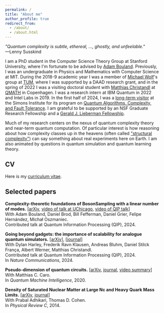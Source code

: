 ```yaml
---
permalink: /
title: "About me"
author_profile: true
redirect_from: 
  - /about/
  - /about.html
---
```


_"Quantum complexity is subtle, ethereal, ..., ghostly, and unfeelable."_\
—Lenny Susskind

I am a PhD student in the Computer Science Theory Group at Stanford University, where I'm fortunate to be advised by [Adam Bouland](https://theory.stanford.edu/~abouland/). Previously, I was an undergraduate in Physics and Mathematics with Computer Science at MIT. During the 2018-9 academic year I was a member of [Michael Wolf](https://www.math.cit.tum.de/en/math/people/professors/wolf-michael/)'s group at [TUM](https://www.tum.de/en/), where I was supported by a DAAD research grant, and in the spring of 2022 I was a visiting doctoral student with [Matthias Christandl](https://www.math.ku.dk/english/staff/?pure=en/persons/475476) at [QMATH](https://qmath.ku.dk/) in Copenhagen. I was a research intern at IBM Quantum in 2022 and Intel Labs in 2019. In the first half of 2024, I was a [long-term visitor](https://simons.berkeley.edu/people/shaun-datta) at the Simons Institute for its program on [Quantum Algorithms, Complexity, and Fault Tolerance](https://simons.berkeley.edu/programs/quantum-algorithms-complexity-fault-tolerance). I am grateful to be supported by an NSF Graduate Research Fellowship and a [Gerald J. Lieberman Fellowship](https://vpge.stanford.edu/fellowships-funding/gerald-j-lieberman-fellowship).



Much of my research centers on the nexus of quantum complexity theory and near-term quantum computation. Of particular interest is how reasoning about how complexity classes up in the heavens (often called ["structural complexity"](https://en.wikipedia.org/wiki/Structural_complexity_theory)) can say something about real experiments here on Earth. I am also animated by questions in quantum simulation and quantum learning theory. 

## CV
Here is my [curriculum vitae](https://shaundatta.github.io/files/Datta-Ishaun_CV.pdf).

## Selected papers

**Complexity-theoretic foundations of BosonSampling with a linear number of modes.** [[arXiv](https://arxiv.org/abs/2312.00286), [video of talk at UChicago](https://drive.google.com/file/d/1u9TfDp8ky5SVhExUQYWMbDTAdqPXOZH8/view?usp=sharing), [video of QIP talk](https://youtu.be/_y9WzPwZTig?si=qLm_7PXtyfqOypgo)]\
With Adam Bouland, Daniel Brod, Bill Fefferman, Daniel Grier, Felipe Hernández, Michał Oszmaniec.\
Contributed talk at Quantum Information Processing (QIP), 2024.

**Going beyond gadgets: the importance of scalability for analogue quantum simulators.** [[arXiv]](https://arxiv.org/abs/2306.13739), [[journal]](https://www.nature.com/articles/s41467-024-50744-9)\
With Dylan Harley, Frederik Ravn Klausen, Andreas Bluhm, Daniel Stilck França, Albert Werner, Matthias Christandl.\
Contributed talk at Quantum Information Processing (QIP), 2024.\
In _Nature Communications_, 2024.

**Pseudo-dimension of quantum circuits.** [[arXiv](https://arxiv.org/abs/2002.01490), [journal](https://link.springer.com/article/10.1007/s42484-020-00027-5), [video summary](https://youtu.be/VtNTqJuhdd8)]\
With Matthias C. Caro.\
In _Quantum Machine Intelligence_, 2020.

**Density of Saturated Nuclear Matter at Large Nc and Heavy Quark Mass Limits.** [[arXiv](https://arxiv.org/abs/1312.3339), [journal](https://journals.aps.org/prc/abstract/10.1103/PhysRevC.89.065201)]\
With Prabal Adhikari, Thomas D. Cohen.\
In _Physical Review C_, 2014.


